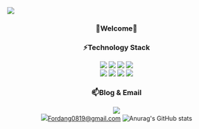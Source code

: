 
<img src="https://capsule-render.vercel.app/api?type=wave&color=_custom_gradient&height=300&section=header&text=FordangIT's%20GitHub&fontSize=90" />
<div align='center'>

### 🌱Welcome🌱

### ⚡Technology Stack
<img src="https://img.shields.io/badge/HTML5-E34F26?style=flat-square&logo=HTML5&logoColor=white"/>
<img src="https://img.shields.io/badge/CSS3-1572B6?style=flat-square&logo=CSS3&logoColor=white"/>
<img src="https://img.shields.io/badge/JavaScript-F7DF1E?style=flat-square&logo=JavaScript&logoColor=white"/>
<img src="https://img.shields.io/badge/TypeScript-3178C6?style=flat-square&logo=react&logoColor=white"/>
<br/>
<img src="https://img.shields.io/badge/react-F7DF1E?style=flat-square&logo=react&logoColor=white"/>
<img src="https://img.shields.io/badge/redux%20toolkit-764ABC?style=flat-square&logo=Redux&logoColor=white"/>
<img src="https://img.shields.io/badge/Next.js-000000?style=flat-square&logo=Next.js&logoColor=white"/>
<img src="https://img.shields.io/badge/Tailwind%20CSS-06B6D4?style=flat-square&logo=Tailwind%20CSS&logoColor=white"/>

### 📫Blog & Email 
<a href="https://velog.io/@fo_rdang" target="_blank"><img src="https://img.shields.io/badge/Velog-20C997?style=flat&logo=Velog&logoColor=white"/></a>
<br>
<img src="https://img.shields.io/badge/Gmail-EA4335?style=flat-&logo=Gmail&logoColor=white"/>Fordang0819@gmail.com
![Anurag's GitHub stats](https://github-readme-stats.vercel.app/api?username=FordangIT&show_icons=true&theme=shadow_blue)  
</div>


<!--
현재, 프론트엔드 직무로 역량을 쌓아가고 있지만 프로그래밍 전반적으로 많은 관심이 있습니다. 

성장하면서 많은 기록들에 도움을 받고 있습니다. 
저또한 발자국을 남기면서 개발자 문화에 기여하려고 합니다. 

블로그 주소 이메일 주소 
https://github.com/anuraghazra/github-readme-stats/blob/master/themes/README.md //이거 카드 디자인
- 🔭 I’m currently working on ...
- 🌱 I’m currently learning ...
- 👯 I’m looking to collaborate on ...
- 🤔 I’m looking for help with ...
- 💬 Ask me about ...
- 📫 How to reach me: ...
- 😄 Pronouns: ...
- ⚡ Fun fact: ...
### 소프트웨어 엔지니어 이유정입니다 👋

현재, 프론트엔드 직무로 역량을 쌓아가고 있지만 프로그래밍 전반적으로 많은 관심이 있습니다. 

성장하면서 많은 기록들에 도움을 받고 있습니다. 
저또한 발자국을 남기면서 개발자 문화에 기여하려고 합니다. 

블로그 주소 이메일 주소 
-->
